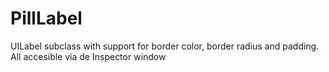PillLabel
=========

UILabel subclass with support for border color, border radius and padding. All accesible via de Inspector window 
